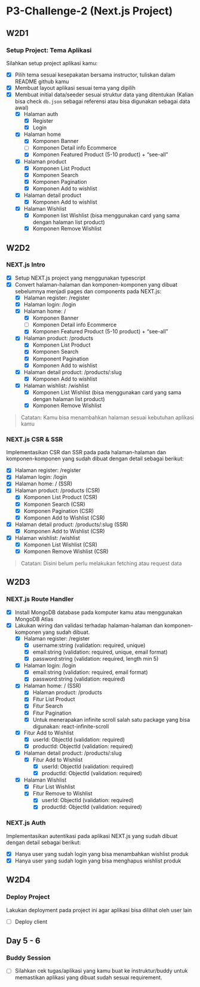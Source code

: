 # P3-Challenge-2 (Next.js Project)

## W2D1

### Setup Project: Tema Aplikasi

Silahkan setup project aplikasi kamu:

- [X] Pilih tema sesuai kesepakatan bersama  instructor, tuliskan dalam README github kamu
- [X] Membuat layout aplikasi sesuai tema yang dipilih
- [X] Membuat initial data/seeder sesuai struktur data yang ditentukan (Kalian bisa check `db.json` sebagai referensi atau bisa digunakan sebagai data awal)
  - [X] Halaman auth
    - [X] Register
    - [X] Login
  - [X] Halaman home
    - [X] Komponen Banner
    - [ ] Komponen Detail info Ecommerce
    - [X] Komponen Featured Product (5-10 product) + “see-all”
  - [X] Halaman product
    - [X] Komponen List Product
    - [X] Komponen Search
    - [X] Komponen Pagination
    - [X] Komponen Add to wishlist
  - [X] Halaman detail product
    - [X] Komponen Add to wishlist
  - [X] Halaman Wishlist
    - [X] Komponen list Wishlist (bisa menggunakan card yang sama dengan halaman list product)
    - [X] Komponen Remove Wishlist

## W2D2

### NEXT.js Intro

- [X] Setup NEXT.js project yang menggunakan typescript
- [X] Convert halaman-halaman dan komponen-komponen yang dibuat sebelumnya menjadi  pages dan components pada NEXT.js:
  - [X] Halaman register: /register
  - [X] Halaman login: /login
  - [X] Halaman home: /
    - [X] Komponen Banner
    - [ ] Komponen Detail info Ecommerce
    - [X] Komponen Featured Product (5-10 product) + “see-all”
  - [X] Halaman product: /products
    - [X] Komponen List Product
    - [X] Komponen Search
    - [X] Komponent Pagination
    - [X] Komponen Add to wishlist
  - [X] Halaman detail product: /products/:slug
    - [X] Komponen Add to wishlist
  - [X] Halaman wishlist: /wishlist
    - [X] Komponen List Wishlist (bisa menggunakan card yang sama dengan halaman list product)
    - [X] Komponen Remove Wishlist

> Catatan: Kamu bisa menambahkan halaman sesuai kebutuhan aplikasi kamu

### NEXT.js CSR & SSR

Implementasikan CSR dan SSR pada pada halaman-halaman dan komponen-komponen yang sudah dibuat dengan detail sebagai berikut:

- [X] Halaman register: /register
- [X] Halaman login: /login
- [X] Halaman home: / (SSR)
- [X] Halaman product: /products (CSR)
  - [X] Komponen List Product (CSR)
  - [X] Komponen Search (CSR)
  - [X] Komponen Pagination (CSR)
  - [X] Komponen Add to Wishlist (CSR)
- [X] Halaman detail product: /products/:slug (SSR)
  - [X] Komponen Add to Wishlist (CSR)
- [X] Halaman wishlist: /wishlist
  - [X] Komponen List Wishlist (CSR)
  - [X] Komponen Remove Wishlist (CSR)

> Catatan: Disini belum perlu melakukan fetching atau request data

## W2D3

### NEXT.js Route Handler

- [X] Install MongoDB database pada komputer kamu atau menggunakan MongoDB Atlas
- [X] Lakukan wiring dan validasi terhadap halaman-halaman dan komponen-komponen yang sudah dibuat.
  - [X] Halaman register: /register
    - [X] username:string (validation: required, unique)
    - [X] email:string  (validation: required, unique, email format)
    - [X] password:string  (validation: required, length min 5)
  - [X] Halaman login: /login
    - [X] email:string  (validation: required, email format)
    - [X] password:string  (validation: required)
  - [X] Halaman home: / (SSR)
    - [X] Halaman product: /products
    - [X] Fitur List Product
    - [X] Fitur Search
    - [X] Fitur Pagination
    - [X] Untuk menerapakan infinite scroll salah satu package yang bisa digunakan: react-infinite-scroll
  - [X] Fitur Add to Wishlist
    - [X] userId: ObjectId  (validation: required)
    - [X] productId: ObjectId  (validation: required)
  - [X] Halaman detail product: /products/:slug
    - [X] Fitur Add to Wishlist
      - [X] userId: ObjectId  (validation: required)
      - [X] productId: ObjectId  (validation: required)
  - [X] Halaman Wishlist
    - [X] Fitur List Wishlist
    - [X] Fitur Remove to Wishlist
      - [X] userId: ObjectId  (validation: required)
      - [X] productId: ObjectId  (validation: required)

### NEXT.js Auth

Implementasikan autentikasi pada aplikasi NEXT.js yang sudah dibuat dengan detail sebagai berikut:

- [X] Hanya user yang sudah login yang bisa menambahkan wishlist produk
- [X] Hanya user yang sudah login yang bisa menghapus wishlist produk

## W2D4

### Deploy Project

Lakukan deployment pada project ini agar aplikasi bisa dilihat oleh user lain

- [ ] Deploy client

## Day 5 - 6

### Buddy Session

- [ ] Silahkan cek tugas/aplikasi yang kamu buat ke instruktur/buddy untuk memastikan aplikasi yang dibuat sudah sesuai requirement.
